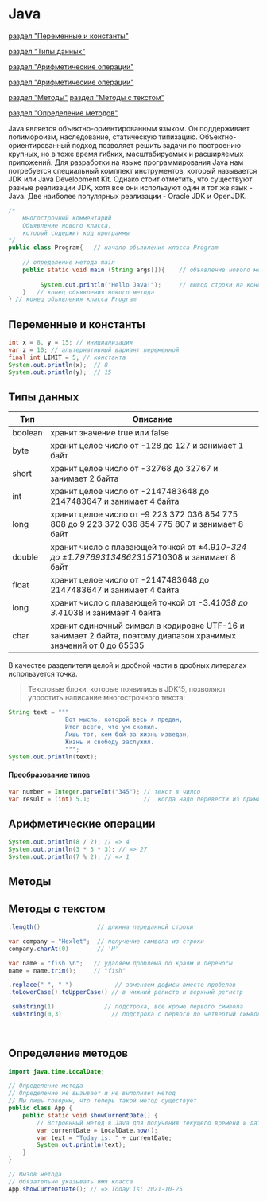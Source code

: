 # Java
[раздел "Переменные и константы"](#Переменные-и-константы)

[раздел "Типы данных"](#Типы-данных)

[раздел "Арифметические операции"](#Арифметические-операции)

[раздел "Арифметические операции"](#Арифметические-операции)

[раздел "Методы"](#Методы) [раздел "Методы с текстом"](#Методы-с-текстом)

[раздел "Определение методов"](#Определение-методов) 

Java является объектно-ориентированным языком. Он поддерживает полиморфизм, наследование, статическую типизацию. Объектно-ориентированный подход позволяет решить задачи по построению крупных, но в тоже время гибких, масштабируемых и расширяемых приложений.
Для разработки на языке программирования Java нам потребуется специальный комплект инструментов, который называется JDK или Java Development Kit. Однако стоит отметить, что существуют разные реализации JDK, хотя все они используют один и тот же язык - Java. Две наиболее популярных реализации - Oracle JDK и OpenJDK.

```java
/*
    многострочный комментарий
    Объявление нового класса,
    который содержит код программы
*/
public class Program{   // начало объявления класса Program
      
    // определение метода main
    public static void main (String args[]){    // объявление нового метода
          
         System.out.println("Hello Java!");     // вывод строки на консоль
    }   // конец объявления нового метода
} // конец объявления класса Program
```
## Переменные и константы

```java
int x = 8, y = 15; // инициализация
var z = 10; // альтернативный вариант переменной
final int LIMIT = 5; // константа
System.out.println(x);  // 8
System.out.println(y);  // 15
```

## Типы данных

| Тип     | Описание                                                                                  |
|---------|-------------------------------------------------------------------------------------------|
| boolean | хранит значение true или false                                                            |
| byte    | хранит целое число от -128 до 127 и занимает 1 байт                                       |
| short   | хранит целое число от -32768 до 32767 и занимает 2 байта                                  |
| int     | хранит целое число от -2147483648 до 2147483647 и занимает 4 байта                        |
| long    | хранит целое число от –9 223 372 036 854 775 808 до 9 223 372 036 854 775 807 и занимает 8 байт     |
| double  | хранит число с плавающей точкой от ±4.9*10-324 до ±1.7976931348623157*10308 и занимает 8 байт |
| float   | хранит целое число от -2147483648 до 2147483647 и занимает 4 байта                        |
| long    | хранит число с плавающей точкой от -3.4*1038 до 3.4*1038 и занимает 4 байта               |
| char    | хранит одиночный символ в кодировке UTF-16 и занимает 2 байта, поэтому диапазон хранимых значений от 0 до 65535 |

В качестве разделителя целой и дробной части в дробных литералах используется точка.

> Текстовые блоки, которые появились в JDK15, позволяют упростить написание многострочного текста:
```java
String text = """
                Вот мысль, которой весь я предан,
                Итог всего, что ум скопил.
                Лишь тот, кем бой за жизнь изведан,
                Жизнь и свободу заслужил.
                """;
System.out.println(text);
```
#### Преобразование типов
```java
var number = Integer.parseInt("345"); // текст в чилсо
var result = (int) 5.1;               //  когда надо перевести из примитивного в примитивный тип данных
```

## Арифметические операции
```java
System.out.println(8 / 2); // => 4
System.out.println(3 * 3 * 3); // => 27
System.out.println(7 % 2); // => 1
```

## Методы

## Методы с текстом

```java
.length()                // длинна переданной строки

var company = "Hexlet";  // получение символа из строки
company.charAt(0)        // 'H'

var name = "fish \n";   // удаляем проблема по краям и переносы
name = name.trim();     // "fish"

.replace(" ", "-")            // заменяем дефисы вместо пробелов
.toLowerCase().toUpperCase() // в нижний регистр и верхний регистр

.substring(1)              // подстрока, все кроме первого символа
.substring(0,3)              // подстрока c первого по четвертый символ

 
```

## Определение методов

```java
import java.time.LocalDate;

// Определение метода
// Определение не вызывает и не выполняет метод
// Мы лишь говорим, что теперь такой метод существует
public class App {
    public static void showCurrentDate() {
        // Встроенный метод в Java для получения текущего времени и даты
        var currentDate = LocalDate.now();
        var text = "Today is: " + currentDate;
        System.out.println(text);
    }
}

// Вызов метода
// Обязательно указывать имя класса
App.showCurrentDate(); // => Today is: 2021-10-25
```
